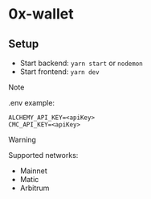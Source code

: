 # 0x-wallet

## Setup

-   Start backend: `yarn start` or `nodemon`
-   Start frontend: `yarn dev`

> [!NOTE]
> .env example:
>
> ```
> ALCHEMY_API_KEY=<apiKey>
> CMC_API_KEY=<apiKey>
> ```

> [!WARNING]
> Supported networks:
>
> -   Mainnet
> -   Matic
> -   Arbitrum
